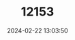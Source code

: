 ---
title: "12153"
category: "Litoria rheocola"
draft: false
date: 2024-02-22 13:03:50
languages:
  English: ["Common Mist Frog"]
---